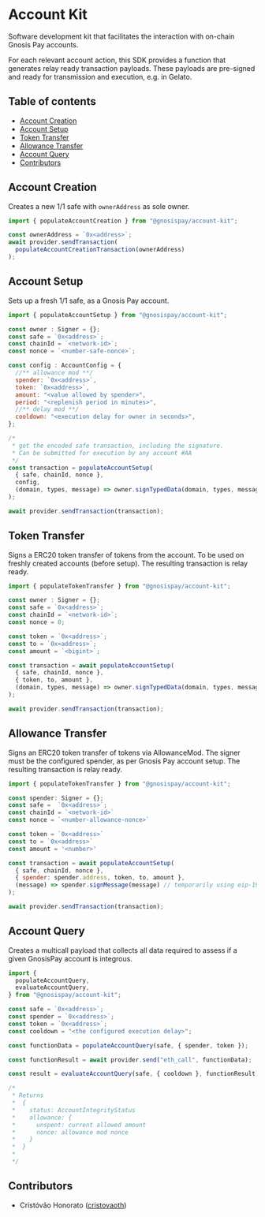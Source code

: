# Account Kit

Software development kit that facilitates the interaction with on-chain Gnosis Pay accounts.

For each relevant account action, this SDK provides a function that generates relay ready transaction payloads. These payloads are pre-signed and ready for transmission and execution, e.g. in Gelato.

## Table of contents

- [Account Creation](#account-creation)
- [Account Setup](#account-setup)
- [Token Transfer](#token-transfer)
- [Allowance Transfer](#allowance-transfer)
- [Account Query](#account-query)
- [Contributors](#contributors)

## <a name="account-creation">Account Creation</a>

Creates a new 1/1 safe with `ownerAddress` as sole owner.

```js
import { populateAccountCreation } from "@gnosispay/account-kit";

const ownerAddress = `0x<address>`;
await provider.sendTransaction(
  populateAccountCreationTransaction(ownerAddress)
);
```

## <a name="account-setup">Account Setup</a>

Sets up a fresh 1/1 safe, as a Gnosis Pay account.

```js
import { populateAccountSetup } from "@gnosispay/account-kit";

const owner : Signer = {};
const safe = `0x<address>`;
const chainId = `<network-id>`;
const nonce = `<number-safe-nonce>`;

const config : AccountConfig = {
  //** allowance mod **/
  spender: `0x<address>`,
  token: `0x<address>`,
  amount: "<value allowed by spender>",
  period: "<replenish period in minutes>",
  //** delay mod **/
  cooldown: "<execution delay for owner in seconds>",
};

/*
 * get the encoded safe transaction, including the signature.
 * Can be submitted for execution by any account #AA
 */
const transaction = populateAccountSetup(
  { safe, chainId, nonce },
  config,
  (domain, types, message) => owner.signTypedData(domain, types, message) // any eip712 works
);

await provider.sendTransaction(transaction);
```

## <a name="token-transfer">Token Transfer</a>

Signs a ERC20 token transfer of tokens from the account. To be used on freshly created accounts (before setup). The resulting transaction is relay ready.

```js
import { populateTokenTransfer } from "@gnosispay/account-kit";

const owner : Signer = {};
const safe = `0x<address>`;
const chainId = `<network-id>`;
const nonce = 0;

const token = `0x<address>`;
const to = `0x<address>`;
const amount = `<bigint>`;

const transaction = await populateAccountSetup(
  { safe, chainId, nonce },
  { token, to, amount },
  (domain, types, message) => owner.signTypedData(domain, types, message) // any eip712 works
);

await provider.sendTransaction(transaction);
```

## <a name="allowance-transfer">Allowance Transfer</a>

Signs an ERC20 token transfer of tokens via AllowanceMod. The signer must be the configured spender, as per Gnosis Pay account setup. The resulting transaction is relay ready.

```js
import { populateTokenTransfer } from "@gnosispay/account-kit";

const spender: Signer = {};
const safe =  `0x<address>`;
const chainId = `<network-id>`
const nonce = `<number-allowance-nonce>`

const token = `0x<address>`
const to = `0x<address>`
const amount = '<number>'

const transaction = await populateAccountSetup(
  { safe, chainId, nonce },
  { spender: spender.address, token, to, amount },
  (message) => spender.signMessage(message) // temporarily using eip-191 for sign
);

await provider.sendTransaction(transaction);
```

## <a name="account-query">Account Query</a>

Creates a multicall payload that collects all data required to assess if a given GnosisPay account is integrous.

```js
import {
  populateAccountQuery,
  evaluateAccountQuery,
} from "@gnosispay/account-kit";

const safe = `0x<address>`;
const spender = `0x<address>`;
const token = `0x<address>`;
const cooldown = "<the configured execution delay>";

const functionData = populateAccountQuery(safe, { spender, token });

const functionResult = await provider.send("eth_call", functionData);

const result = evaluateAccountQuery(safe, { cooldown }, functionResult);

/*
 * Returns
 *  {
 *    status: AccountIntegrityStatus
 *    allowance: {
 *      unspent: current allowed amount
 *      nonce: allowance mod nonce
 *    }
 *  }
 *
 */
```

## <a name="contributors">Contributors</a>

- Cristóvão Honorato ([cristovaoth](https://github.com/cristovaoth))
